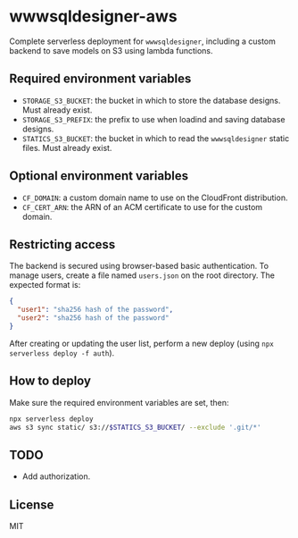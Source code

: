 # wwwsqldesigner-aws

Complete serverless deployment for `wwwsqldesigner`, including a custom backend to save models on S3 using lambda functions.

## Required environment variables

* `STORAGE_S3_BUCKET`: the bucket in which to store the database designs. Must already exist.
* `STORAGE_S3_PREFIX`: the prefix to use when loadind and saving database designs.
* `STATICS_S3_BUCKET`: the bucket in which to read the `wwwsqldesigner` static files. Must already exist.

## Optional environment variables

* `CF_DOMAIN`: a custom domain name to use on the CloudFront distribution.
* `CF_CERT_ARN`: the ARN of an ACM certificate to use for the custom domain.

## Restricting access

The backend is secured using browser-based basic authentication. To manage users,
create a file named `users.json` on the root directory. The expected format is:

```json
{
  "user1": "sha256 hash of the password",
  "user2": "sha256 hash of the password"
}
```

After creating or updating the user list, perform a new deploy (using `npx serverless deploy -f auth`).

## How to deploy

Make sure the required environment variables are set, then:

```bash
npx serverless deploy
aws s3 sync static/ s3://$STATICS_S3_BUCKET/ --exclude '.git/*'
```

## TODO

* Add authorization.

## License

MIT
